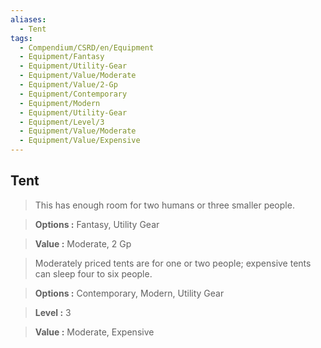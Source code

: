 ```yaml
---
aliases:
  - Tent
tags:
  - Compendium/CSRD/en/Equipment
  - Equipment/Fantasy
  - Equipment/Utility-Gear
  - Equipment/Value/Moderate
  - Equipment/Value/2-Gp
  - Equipment/Contemporary
  - Equipment/Modern
  - Equipment/Utility-Gear
  - Equipment/Level/3
  - Equipment/Value/Moderate
  - Equipment/Value/Expensive
---
```

  
    
## Tent    
    
>This has enough room for two humans or three smaller people.    
> **Options :** Fantasy, Utility Gear    
> **Value :** Moderate, 2 Gp    
    
>Moderately priced tents are for one or two people; expensive tents can sleep four to six people.    
> **Options :** Contemporary, Modern, Utility Gear    
> **Level :** 3    
> **Value :** Moderate, Expensive